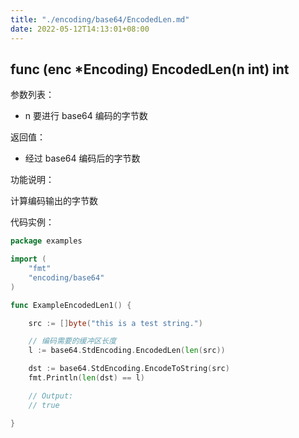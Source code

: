 ```yaml
---
title: "./encoding/base64/EncodedLen.md"
date: 2022-05-12T14:13:01+08:00
---
```

## func (enc *Encoding) EncodedLen(n int) int

参数列表：

- n 要进行 base64 编码的字节数

返回值：

- 经过 base64 编码后的字节数

功能说明：

计算编码输出的字节数

代码实例：

```go
package examples

import (
    "fmt"
    "encoding/base64"
)

func ExampleEncodedLen1() {

    src := []byte("this is a test string.")

    // 编码需要的缓冲区长度
    l := base64.StdEncoding.EncodedLen(len(src))

    dst := base64.StdEncoding.EncodeToString(src)
    fmt.Println(len(dst) == l)

    // Output:
    // true

}
```
